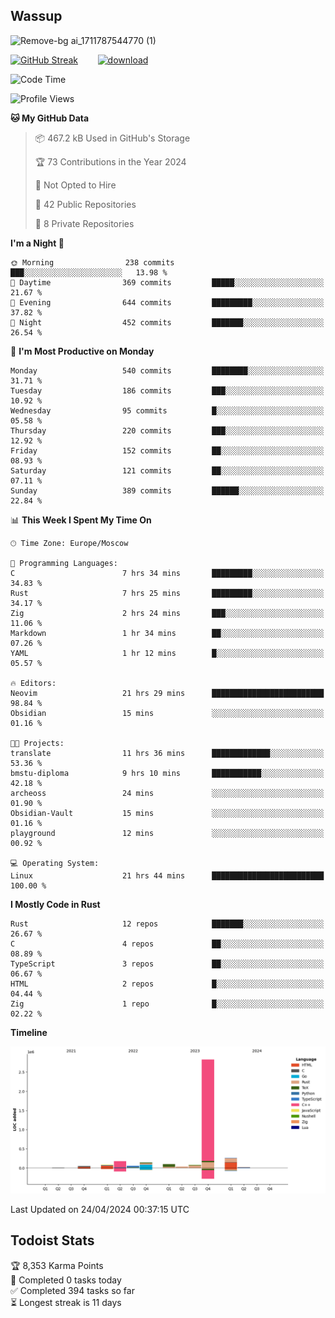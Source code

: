 ## Wassup

![Remove-bg ai_1711787544770 (1)](https://github.com/archeoss/archeoss/assets/68448737/e31def6e-524e-4c2b-930d-f672afbf4b77)

<!--
-->

[![GitHub Streak](http://github-readme-streak-stats.herokuapp.com?user=archeoss&theme=shades-of-purple&hide_border=true&date_format=j%20M%5B%20Y%5D)](https://git.io/streak-stats)&nbsp;&nbsp;&nbsp;&nbsp;&nbsp;&nbsp;&nbsp;&nbsp;[![download](https://user-images.githubusercontent.com/68448737/147796309-d8b65b1d-4dde-40d9-b03a-2b42aaa6cd43.jpeg)
](http://bmstu.ru/)

<!--START_SECTION:waka-->
![Code Time](http://img.shields.io/badge/Code%20Time-2%2C627%20hrs%2021%20mins-blue)

![Profile Views](http://img.shields.io/badge/Profile%20Views-24-blue)

**🐱 My GitHub Data** 

> 📦 467.2 kB Used in GitHub's Storage 
 > 
> 🏆 73 Contributions in the Year 2024
 > 
> 🚫 Not Opted to Hire
 > 
> 📜 42 Public Repositories 
 > 
> 🔑 8 Private Repositories 
 > 
**I'm a Night 🦉** 

```text
🌞 Morning                238 commits         ███░░░░░░░░░░░░░░░░░░░░░░   13.98 % 
🌆 Daytime                369 commits         █████░░░░░░░░░░░░░░░░░░░░   21.67 % 
🌃 Evening                644 commits         █████████░░░░░░░░░░░░░░░░   37.82 % 
🌙 Night                  452 commits         ███████░░░░░░░░░░░░░░░░░░   26.54 % 
```
📅 **I'm Most Productive on Monday** 

```text
Monday                   540 commits         ████████░░░░░░░░░░░░░░░░░   31.71 % 
Tuesday                  186 commits         ███░░░░░░░░░░░░░░░░░░░░░░   10.92 % 
Wednesday                95 commits          █░░░░░░░░░░░░░░░░░░░░░░░░   05.58 % 
Thursday                 220 commits         ███░░░░░░░░░░░░░░░░░░░░░░   12.92 % 
Friday                   152 commits         ██░░░░░░░░░░░░░░░░░░░░░░░   08.93 % 
Saturday                 121 commits         ██░░░░░░░░░░░░░░░░░░░░░░░   07.11 % 
Sunday                   389 commits         ██████░░░░░░░░░░░░░░░░░░░   22.84 % 
```


📊 **This Week I Spent My Time On** 

```text
🕑︎ Time Zone: Europe/Moscow

💬 Programming Languages: 
C                        7 hrs 34 mins       █████████░░░░░░░░░░░░░░░░   34.83 % 
Rust                     7 hrs 25 mins       █████████░░░░░░░░░░░░░░░░   34.17 % 
Zig                      2 hrs 24 mins       ███░░░░░░░░░░░░░░░░░░░░░░   11.06 % 
Markdown                 1 hr 34 mins        ██░░░░░░░░░░░░░░░░░░░░░░░   07.26 % 
YAML                     1 hr 12 mins        █░░░░░░░░░░░░░░░░░░░░░░░░   05.57 % 

🔥 Editors: 
Neovim                   21 hrs 29 mins      █████████████████████████   98.84 % 
Obsidian                 15 mins             ░░░░░░░░░░░░░░░░░░░░░░░░░   01.16 % 

🐱‍💻 Projects: 
translate                11 hrs 36 mins      █████████████░░░░░░░░░░░░   53.36 % 
bmstu-diploma            9 hrs 10 mins       ███████████░░░░░░░░░░░░░░   42.18 % 
archeoss                 24 mins             ░░░░░░░░░░░░░░░░░░░░░░░░░   01.90 % 
Obsidian-Vault           15 mins             ░░░░░░░░░░░░░░░░░░░░░░░░░   01.16 % 
playground               12 mins             ░░░░░░░░░░░░░░░░░░░░░░░░░   00.92 % 

💻 Operating System: 
Linux                    21 hrs 44 mins      █████████████████████████   100.00 % 
```

**I Mostly Code in Rust** 

```text
Rust                     12 repos            ███████░░░░░░░░░░░░░░░░░░   26.67 % 
C                        4 repos             ██░░░░░░░░░░░░░░░░░░░░░░░   08.89 % 
TypeScript               3 repos             ██░░░░░░░░░░░░░░░░░░░░░░░   06.67 % 
HTML                     2 repos             █░░░░░░░░░░░░░░░░░░░░░░░░   04.44 % 
Zig                      1 repo              █░░░░░░░░░░░░░░░░░░░░░░░░   02.22 % 
```



**Timeline**

![Lines of Code chart](https://raw.githubusercontent.com/archeoss/archeoss/master/assets/bar_graph.png)


 Last Updated on 24/04/2024 00:37:15 UTC
<!--END_SECTION:waka-->

## Todoist Stats

<!-- TODO-IST:START -->
🏆  8,353 Karma Points           
🌸  Completed 0 tasks today           
✅  Completed 394 tasks so far           
⏳  Longest streak is 11 days
<!-- TODO-IST:END -->
